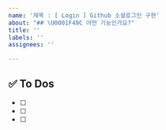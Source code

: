 ```yaml
---
name: '제목 : [ Login ] Github 소셜로그인 구현'
about: "## \U0001F49C 어떤 기능인가요?"
title: ''
labels: ''
assignees: ''

---
```


## ✅ To Dos
- [ ]
- [ ]
- [ ]
